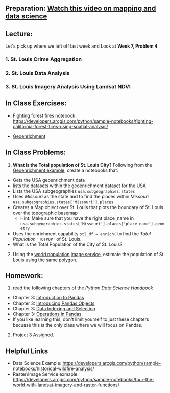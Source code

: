 ## Preparation: [Watch this video on mapping and data science](https://www.youtube.com/watch?v=DdUBrV2zpvI&t=11s)

## Lecture:
Let's pick up where we left off last week and Look at **Week 7, Problem 4**
### 1. St. Louis Crime Aggregation

### 2. St. Louis Data Analysis

### 3. St. Louis Imagery Analysis Using Landsat NDVI


## In Class Exercises:
- Fighting forest fires notebook: https://developers.arcgis.com/python/sample-notebooks/fighting-california-forest-fires-using-spatial-analysis/

- [Geoenrichment](https://developers.arcgis.com/python/guide/performing-geoenrichment/)

## In Class Problems:
1. **What is the Total population of St. Louis City?** Following from the [Geoenrichment example](https://developers.arcgis.com/python/guide/performing-geoenrichment/), create a notebooks that:
- Gets the USA geoenrichment data
- lists the datasets within the geoenrichment dataset for the USA
- Lists the USA subgeographies ```usa.subgeographies.states```
- Uses *Missouri* as the state and to find the places within *Missouri* ```usa.subgeographies.states['Missouri'].places```
- Creates a Map object over St. Louis that plots the boundary of St. Louis over the topographic basemap
  - Hint: Make sure that you have the right place_name in ```usa.subgeographies.states['Missouri'].places['place_name'].geometry```
- Uses the enrichment capability ```stl_df = enrich(``` to find the *Total Population* ```'TOTPOP'``` of St. Louis.
- What is the Total Population of the City of St. Louis?


2. Using the [world population](http://slustl.maps.arcgis.com/home/item.html?id=92d3005feb84428a8f85160f2451ec63) [image service](https://landscape7.arcgis.com/arcgis/rest/services/World_Population_Estimate_2016/ImageServer), estimate the population of St. Louis using the same polygon.



## Homework:
1. read the following chapters of the *Python Data Science Handbook*
  - Chapter 3: [Introduction to Pandas](https://github.com/jakevdp/PythonDataScienceHandbook/blob/master/notebooks/03.00-Introduction-to-Pandas.ipynb) 
  - Chapter 3: [Introducing Pandas Objects](https://github.com/jakevdp/PythonDataScienceHandbook/blob/master/notebooks/03.01-Introducing-Pandas-Objects.ipynb)
  - Chapter 3: [Data Indexing and Selection](https://github.com/jakevdp/PythonDataScienceHandbook/blob/master/notebooks/03.02-Data-Indexing-and-Selection.ipynb)
  - Chapter 3: [Operations in Pandas](https://github.com/jakevdp/PythonDataScienceHandbook/blob/master/notebooks/03.03-Operations-in-Pandas.ipynb)
  - If you like learning this, don't limit yourself to just these chapters becuase this is the only class where we will focus on Pandas.
2. Project 3 Assigned.

## Helpful Links
- Data Science Example: https://developers.arcgis.com/python/sample-notebooks/historical-wildfire-analysis/
- Raster\Image Service exmaple: https://developers.arcgis.com/python/sample-notebooks/tour-the-world-with-landsat-imagery-and-raster-functions/
